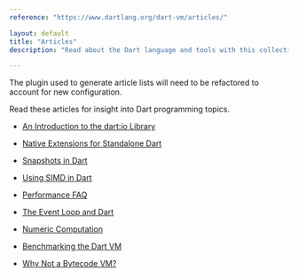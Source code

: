 ```yaml
---
reference: "https://www.dartlang.org/dart-vm/articles/"

layout: default
title: "Articles"
description: "Read about the Dart language and tools with this collection of articles, style guides, and more."

---
```


<p class="alert alert-danger">
  The plugin used to generate article lists will need to be refactored to account for new configuration.
</p>

Read these articles for insight into Dart programming topics.

* [An Introduction to the dart:io Library](io)

* [Native Extensions for Standalone Dart](native-extensions)

* [Snapshots in Dart](snapshots)

* [Using SIMD in Dart](simd)

* [Performance FAQ](performance-faq)

* [The Event Loop and Dart](event-loop)

* [Numeric Computation](numeric-computation)

* [Benchmarking the Dart VM](benchmarking)

* [Why Not a Bytecode VM?](why-not-bytecode)

